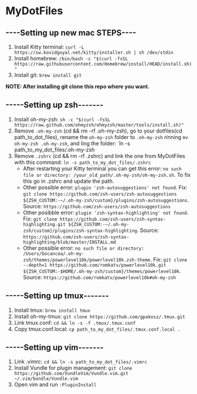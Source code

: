 # MyDotFiles

## ----Setting up new mac STEPS----
1. Install Kitty terminal: `curl -L https://sw.kovidgoyal.net/kitty/installer.sh | sh /dev/stdin`
2. Install homebrew: `/bin/bash -c "$(curl -fsSL https://raw.githubusercontent.com/Homebrew/install/HEAD/install.sh)"`
3. Install git: `brew install git`

**NOTE: After installing git clone this repo where you want.**

## -----Setting up zsh-------
1. Install oh-my-zsh: `sh -c "$(curl -fsSL https://raw.github.com/ohmyzsh/ohmyzsh/master/tools/install.sh)"`
2. Remove `.oh-my-zsh` (cd && rm -rf .oh-my-zsh), go to your dotfiles(cd path_to_dot_files), rename the `oh-my-zsh` folder to `.oh-my-zsh` rinning `mv oh-my-zsh .oh-my-zsh`, and ling the folder: `ln -s path_to_my_dot_files/.oh-my-zsh
3. Remove `.zshrc` (cd && rm -rf .zshrc) and link the one from MyDotFiles with this command: `ln -s path_to_my_dot_files/.zshrc`
   - After restarting your Kitty terminal you can get this error: `no such file or directory: /your_old_path/.oh-my-zsh/oh-my-zsh.sh`. To fix this go in .zshrc and update the path.
   - Other possible error: `plugin 'zsh-autosuggestions' not found`. Fix: `git clone https://github.com/zsh-users/zsh-autosuggestions ${ZSH_CUSTOM:-~/.oh-my-zsh/custom}/plugins/zsh-autosuggestions`. Source: `https://github.com/zsh-users/zsh-autosuggestions`
   - Other posibble error: `plugin 'zsh-syntax-highlighting' not found`. Fix: `git clone https://github.com/zsh-users/zsh-syntax-highlighting.git ${ZSH_CUSTOM:-~/.oh-my-zsh/custom}/plugins/zsh-syntax-highlighting`. Source: `https://github.com/zsh-users/zsh-syntax-highlighting/blob/master/INSTALL.md`    
   - Other possible error: `no such file or directory: /Users/bocancea/.oh-my-zsh/themes/powerlevel10k/powerlevel10k.zsh-theme`. Fix: `git clone --depth=1 https://github.com/romkatv/powerlevel10k.git ${ZSH_CUSTOM:-$HOME/.oh-my-zsh/custom}/themes/powerlevel10k`. Source: `https://github.com/romkatv/powerlevel10k#oh-my-zsh`

## -----Setting up tmux-------
1. Install tmux: `brew install tmux`
2. Install oh-my-tmux: `git clone https://github.com/gpakosz/.tmux.git`
3. Link tmux.conf: `cd && ln -s -f .tmux/.tmux.conf`
4. Copy tmux.conf.local: `cp path_to_my_dot_files/.tmux.conf.local .`

## -----Setting up vim-------
1. Link .vimrc: `cd && ln -s path_to_my_dot_files/.vimrc`
2. Install Vundle for plugin management: `git clone https://github.com/VundleVim/Vundle.vim.git ~/.vim/bundle/Vundle.vim`
3. Open vim and run `:PluginInstall`





